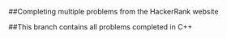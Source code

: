 ##Completing multiple problems from the HackerRank website

##This branch contains all problems completed in C++